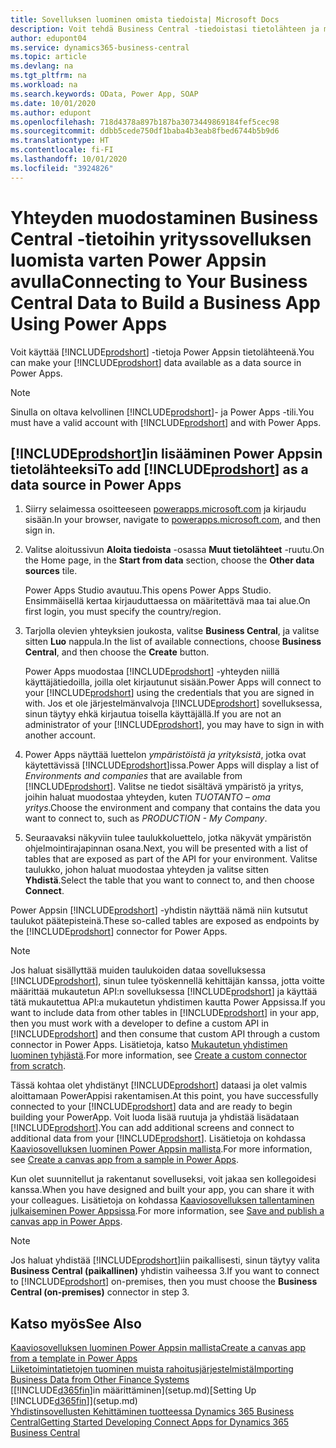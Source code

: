 ```yaml
---
title: Sovelluksen luominen omista tiedoista| Microsoft Docs
description: Voit tehdä Business Central -tiedoistasi tietolähteen ja määrittää verkkopalveluidesi OData-osoitteen, jolla luot Power Appsin avulla yrityssovelluksen.
author: edupont04
ms.service: dynamics365-business-central
ms.topic: article
ms.devlang: na
ms.tgt_pltfrm: na
ms.workload: na
ms.search.keywords: OData, Power App, SOAP
ms.date: 10/01/2020
ms.author: edupont
ms.openlocfilehash: 718d4378a897b187ba3073449869184fef5cec98
ms.sourcegitcommit: ddbb5cede750df1baba4b3eab8fbed6744b5b9d6
ms.translationtype: HT
ms.contentlocale: fi-FI
ms.lasthandoff: 10/01/2020
ms.locfileid: "3924826"
---
```

# <a name="connecting-to-your-business-central-data-to-build-a-business-app-using-power-apps"></a><span data-ttu-id="12d73-103">Yhteyden muodostaminen Business Central -tietoihin yrityssovelluksen luomista varten Power Appsin avulla</span><span class="sxs-lookup"><span data-stu-id="12d73-103">Connecting to Your Business Central Data to Build a Business App Using Power Apps</span></span>

<span data-ttu-id="12d73-104">Voit käyttää [!INCLUDE[prodshort](includes/prodshort.md)] -tietoja Power Appsin tietolähteenä.</span><span class="sxs-lookup"><span data-stu-id="12d73-104">You can make your [!INCLUDE[prodshort](includes/prodshort.md)] data available as a data source in Power Apps.</span></span>  

> [!NOTE]  
> <span data-ttu-id="12d73-105">Sinulla on oltava kelvollinen [!INCLUDE[prodshort](includes/prodshort.md)]- ja Power Apps -tili.</span><span class="sxs-lookup"><span data-stu-id="12d73-105">You must have a valid account with [!INCLUDE[prodshort](includes/prodshort.md)] and with Power Apps.</span></span>  

## <a name="to-add-prodshort-as-a-data-source-in-power-apps"></a><span data-ttu-id="12d73-106">[!INCLUDE[prodshort](includes/prodshort.md)]in lisääminen Power Appsin tietolähteeksi</span><span class="sxs-lookup"><span data-stu-id="12d73-106">To add [!INCLUDE[prodshort](includes/prodshort.md)] as a data source in Power Apps</span></span>

1. <span data-ttu-id="12d73-107">Siirry selaimessa osoitteeseen [powerapps.microsoft.com](https://powerapps.microsoft.com/) ja kirjaudu sisään.</span><span class="sxs-lookup"><span data-stu-id="12d73-107">In your browser, navigate to [powerapps.microsoft.com](https://powerapps.microsoft.com/), and then sign in.</span></span>
2. <span data-ttu-id="12d73-108">Valitse aloitussivun **Aloita tiedoista** -osassa **Muut tietolähteet** -ruutu.</span><span class="sxs-lookup"><span data-stu-id="12d73-108">On the Home page, in the **Start from data** section, choose the **Other data sources** tile.</span></span>  

    <span data-ttu-id="12d73-109">Power Apps Studio avautuu.</span><span class="sxs-lookup"><span data-stu-id="12d73-109">This opens Power Apps Studio.</span></span> <span data-ttu-id="12d73-110">Ensimmäisellä kertaa kirjauduttaessa on määritettävä maa tai alue.</span><span class="sxs-lookup"><span data-stu-id="12d73-110">On first login, you must specify the country/region.</span></span>  
3. <span data-ttu-id="12d73-111">Tarjolla olevien yhteyksien joukosta, valitse **Business Central**, ja valitse sitten **Luo** nappula.</span><span class="sxs-lookup"><span data-stu-id="12d73-111">In the list of available connections, choose **Business Central**, and then choose the **Create** button.</span></span>

    <span data-ttu-id="12d73-112">Power Apps muodostaa [!INCLUDE[prodshort](includes/prodshort.md)] -yhteyden niillä käyttäjätiedoilla, joilla olet kirjautunut sisään.</span><span class="sxs-lookup"><span data-stu-id="12d73-112">Power Apps will connect to your [!INCLUDE[prodshort](includes/prodshort.md)] using the credentials that you are signed in with.</span></span> <span data-ttu-id="12d73-113">Jos et ole järjestelmänvalvoja [!INCLUDE[prodshort](includes/prodshort.md)] sovelluksessa, sinun täytyy ehkä kirjautua toisella käyttäjällä.</span><span class="sxs-lookup"><span data-stu-id="12d73-113">If you are not an administrator of your [!INCLUDE[prodshort](includes/prodshort.md)], you may have to sign in with another account.</span></span>  

4. <span data-ttu-id="12d73-114">Power Apps näyttää luettelon *ympäristöistä ja yrityksistä*, jotka ovat käytettävissä [!INCLUDE[prodshort](includes/prodshort.md)]issa.</span><span class="sxs-lookup"><span data-stu-id="12d73-114">Power Apps will display a list of *Environments and companies* that are available from [!INCLUDE[prodshort](includes/prodshort.md)].</span></span> <span data-ttu-id="12d73-115">Valitse ne tiedot sisältävä ympäristö ja yritys, joihin haluat muodostaa yhteyden, kuten *TUOTANTO – oma yritys*.</span><span class="sxs-lookup"><span data-stu-id="12d73-115">Choose the environment and company that contains the data you want to connect to, such as *PRODUCTION - My Company*.</span></span>  

5. <span data-ttu-id="12d73-116">Seuraavaksi näkyviin tulee taulukkoluettelo, jotka näkyvät ympäristön ohjelmointirajapinnan osana.</span><span class="sxs-lookup"><span data-stu-id="12d73-116">Next, you will be presented with a list of tables that are exposed as part of the API for your environment.</span></span> <span data-ttu-id="12d73-117">Valitse taulukko, johon haluat muodostaa yhteyden ja valitse sitten **Yhdistä**.</span><span class="sxs-lookup"><span data-stu-id="12d73-117">Select the table that you want to connect to, and then choose **Connect**.</span></span>

<span data-ttu-id="12d73-118">Power Appsin [!INCLUDE[prodshort](includes/prodshort.md)] -yhdistin näyttää nämä niin kutsutut taulukot päätepisteinä.</span><span class="sxs-lookup"><span data-stu-id="12d73-118">These so-called tables are exposed as endpoints by the [!INCLUDE[prodshort](includes/prodshort.md)] connector for Power Apps.</span></span>  

> [!NOTE]
> <span data-ttu-id="12d73-119">Jos haluat sisällyttää muiden taulukoiden dataa sovelluksessa [!INCLUDE[prodshort](includes/prodshort.md)], sinun tulee työskennellä kehittäjän kanssa, jotta voitte määrittää mukautetun API:n sovelluksessa [!INCLUDE[prodshort](includes/prodshort.md)] ja käyttää tätä mukautettua API:a mukautetun yhdistimen kautta Power Appsissa.</span><span class="sxs-lookup"><span data-stu-id="12d73-119">If you want to include data from other tables in [!INCLUDE[prodshort](includes/prodshort.md)] in your app, then you must work with a developer to define a custom API in [!INCLUDE[prodshort](includes/prodshort.md)] and then consume that custom API through a custom connector in Power Apps.</span></span> <span data-ttu-id="12d73-120">Lisätietoja, katso [Mukautetun yhdistimen luominen tyhjästä](/connectors/custom-connectors/define-blank).</span><span class="sxs-lookup"><span data-stu-id="12d73-120">For more information, see [Create a custom connector from scratch](/connectors/custom-connectors/define-blank).</span></span>  

<span data-ttu-id="12d73-121">Tässä kohtaa olet yhdistänyt [!INCLUDE[prodshort](includes/prodshort.md)] dataasi ja olet valmis aloittamaan PowerAppisi rakentamisen.</span><span class="sxs-lookup"><span data-stu-id="12d73-121">At this point, you have successfully connected to your [!INCLUDE[prodshort](includes/prodshort.md)] data and are ready to begin building your PowerApp.</span></span> <span data-ttu-id="12d73-122">Voit luoda lisää ruutuja ja yhdistää lisädataan [!INCLUDE[prodshort](includes/prodshort.md)].</span><span class="sxs-lookup"><span data-stu-id="12d73-122">You can add additional screens and connect to additional data from your [!INCLUDE[prodshort](includes/prodshort.md)].</span></span> <span data-ttu-id="12d73-123">Lisätietoja on kohdassa [Kaaviosovelluksen luominen Power Appsin mallista](/powerapps/maker/canvas-apps/open-and-run-a-sample-app).</span><span class="sxs-lookup"><span data-stu-id="12d73-123">For more information, see [Create a canvas app from a sample in Power Apps](/powerapps/maker/canvas-apps/open-and-run-a-sample-app).</span></span>  

<span data-ttu-id="12d73-124">Kun olet suunnitellut ja rakentanut sovelluseksi, voit jakaa sen kollegoidesi kanssa.</span><span class="sxs-lookup"><span data-stu-id="12d73-124">When you have designed and built your app, you can share it with your colleagues.</span></span> <span data-ttu-id="12d73-125">Lisätietoja on kohdassa [Kaaviosovelluksen tallentaminen julkaiseminen Power Appsissa](/powerapps/maker/canvas-apps/save-publish-app).</span><span class="sxs-lookup"><span data-stu-id="12d73-125">For more information, see [Save and publish a canvas app in Power Apps](/powerapps/maker/canvas-apps/save-publish-app).</span></span>  

> [!NOTE]
> <span data-ttu-id="12d73-126">Jos haluat yhdistää [!INCLUDE[prodshort](includes/prodshort.md)]iin paikallisesti, sinun täytyy valita  **Business Central (paikallinen)** yhdistin vaiheessa 3.</span><span class="sxs-lookup"><span data-stu-id="12d73-126">If you want to connect to [!INCLUDE[prodshort](includes/prodshort.md)] on-premises, then you must choose the **Business Central (on-premises)** connector in step 3.</span></span>  

## <a name="see-also"></a><span data-ttu-id="12d73-127">Katso myös</span><span class="sxs-lookup"><span data-stu-id="12d73-127">See Also</span></span>

[<span data-ttu-id="12d73-128">Kaaviosovelluksen luominen Power Appsin mallista</span><span class="sxs-lookup"><span data-stu-id="12d73-128">Create a canvas app from a template in Power Apps</span></span>](/powerapps/maker/canvas-apps/get-started-test-drive)  
[<span data-ttu-id="12d73-129">Liiketoimintatietojen tuominen muista rahoitusjärjestelmistä</span><span class="sxs-lookup"><span data-stu-id="12d73-129">Importing Business Data from Other Finance Systems</span></span>](across-import-data-configuration-packages.md)  
<span data-ttu-id="12d73-130">[[!INCLUDE[d365fin](includes/d365fin_md.md)]in määrittäminen](setup.md)</span><span class="sxs-lookup"><span data-stu-id="12d73-130">[Setting Up [!INCLUDE[d365fin](includes/d365fin_md.md)]](setup.md)</span></span>  
[<span data-ttu-id="12d73-131">Yhdistinsovellusten Kehittäminen tuotteessa Dynamics 365 Business Central</span><span class="sxs-lookup"><span data-stu-id="12d73-131">Getting Started Developing Connect Apps for Dynamics 365 Business Central</span></span>](/dynamics365/business-central/dev-itpro/developer/devenv-develop-connect-apps)  
